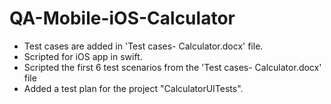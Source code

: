 # QA-Mobile-iOS-Calculator
- Test cases are added in 'Test cases- Calculator.docx' file.
- Scripted for iOS app in swift.
- Scripted the first 6 test scenarios from the 'Test cases- Calculator.docx' file
- Added a test plan for the project "CalculatorUITests".
